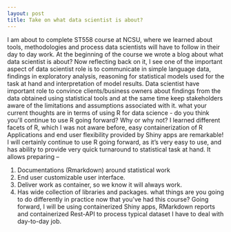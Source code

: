 ```yaml
---
layout: post
title: Take on what data scientist is about?
---
```


I am about to complete ST558 course at NCSU, where we learned about tools, methodologies and process data scientists will have to follow in their day to day work. At the beginning of the course we wrote a blog about what data scientist is about? Now reflecting back on it, I see one of the important aspect of data scientist role is to communicate in simple language data, findings in exploratory analysis, reasoning for statistical models used for the task at hand and interpretation of model results.
Data scientist have important role to convince clients/business owners about findings from the data obtained using statistical tools and at the same time keep stakeholders aware of the limitations and assumptions associated with it.
what your current thoughts are in terms of using R for data science - do you think you'll continue to use R going forward?  Why or why not?
I learned different facets of R, which I was not aware before, easy containerization of R Applications and end user flexibility provided by Shiny apps are remarkable!
I will certainly continue to use R going forward, as it’s very easy to use, and has ability to provide very quick turnaround to statistical task at hand. It allows preparing –
1.	Documentations (Rmarkdown) around statistical work 
2.	End user customizable user interface.  
3.	Deliver work as container, so we know it will always work.
4.	Has wide collection of libraries and packages.
what things are you going to do differently in practice now that you've had this course?
Going forward, I will be using containerized Shiny apps, RMarkdown reports and containerized Rest-API to process typical dataset I have to deal with day-to-day job.
